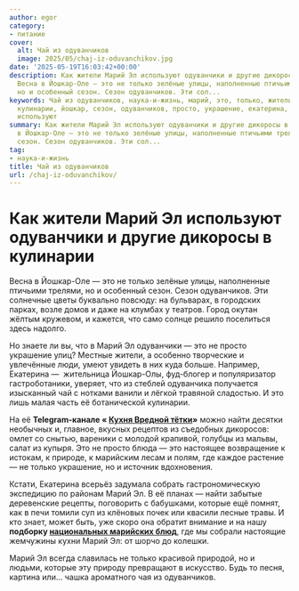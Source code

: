 ```yaml
---
author: egor
category:
- питание
cover:
  alt: Чай из одуванчиков
  image: 2025/05/chaj-iz-oduvanchikov.jpg
date: '2025-05-19T16:03:42+00:00'
description: Как жители Марий Эл используют одуванчики и другие дикоросы в кулинарии
  Весна в Йошкар-Оле — это не только зелёные улицы, наполненные птичьими трелями,
  но и особенный сезон. Сезон одуванчиков. Эти сол...
keywords: Чай из одуванчиков, наука-и-жизнь, марий, это, только, жители, одуванчики,
  кулинарии, йошкар, сезон, одуванчиков, просто, украшение, екатерина, найти, которые,
  используют
summary: Как жители Марий Эл используют одуванчики и другие дикоросы в кулинарии Весна
  в Йошкар-Оле — это не только зелёные улицы, наполненные птичьими трелями, но и особенный
  сезон. Сезон одуванчиков. Эти сол...
tag:
- наука-и-жизнь
title: Чай из одуванчиков
url: /chaj-iz-oduvanchikov/
---
```


# Как жители Марий Эл используют одуванчики и другие дикоросы в кулинарии

Весна в Йошкар-Оле — это не только зелёные улицы, наполненные птичьими трелями, но и особенный сезон. Сезон одуванчиков. Эти солнечные цветы буквально повсюду: на бульварах, в городских парках, возле домов и даже на клумбах у театров. Город окутан жёлтым кружевом, и кажется, что само солнце решило поселиться здесь надолго.

Но знаете ли вы, что в Марий Эл одуванчики — это не просто украшение улиц? Местные жители, а особенно творческие и увлечённые люди, умеют увидеть в них куда больше. Например, Екатерина —  жительница Йошкар-Олы, фуд-блогер и популяризатор гастроботаники, уверяет, что из стеблей одуванчика получается изысканный чай с нотками ванили и лёгкой травяной сладостью. И это лишь малая часть её ботанической кулинарии.

На её **Telegram-канале « [Кухня Вредной тётки](http://t.me/vrednaja_kuhnya)»** можно найти десятки необычных и, главное, вкусных рецептов из съедобных дикоросов: омлет со снытью, вареники с молодой крапивой, голубцы из мальвы, салат из купыря. Это не просто блюда — это настоящее возвращение к истокам, к природе, к марийским лесам и полям, где каждое растение — не только украшение, но и источник вдохновения.

Кстати, Екатерина всерьёз задумала собрать гастрономическую экспедицию по районам Марий Эл. В её планах — найти забытые деревенские рецепты, поговорить с бабушками, которые ещё помнят, как в печи томили суп из клёновых почек или квасили лесные травы. И кто знает, может быть, уже скоро она обратит внимание и на нашу **подборку [национальных марийских блюд](/mari-eda/)**, где мы собрали настоящие жемчужины кухни Марий Эл: от шорчо до колешки.

Марий Эл всегда славилась не только красивой природой, но и людьми, которые эту природу превращают в искусство. Будь то песня, картина или... чашка ароматного чая из одуванчиков.